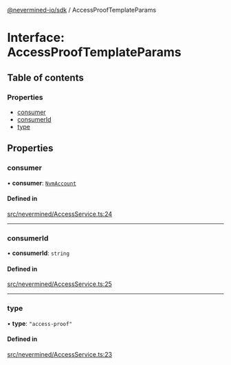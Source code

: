 [@nevermined-io/sdk](../code-reference.md) / AccessProofTemplateParams

# Interface: AccessProofTemplateParams

## Table of contents

### Properties

- [consumer](AccessProofTemplateParams.md#consumer)
- [consumerId](AccessProofTemplateParams.md#consumerid)
- [type](AccessProofTemplateParams.md#type)

## Properties

### consumer

• **consumer**: [`NvmAccount`](../classes/NvmAccount.md)

#### Defined in

[src/nevermined/AccessService.ts:24](https://github.com/nevermined-io/sdk-js/blob/4d0a0baa5afc98578a0eec8d32b14e61f501c376/src/nevermined/AccessService.ts#L24)

---

### consumerId

• **consumerId**: `string`

#### Defined in

[src/nevermined/AccessService.ts:25](https://github.com/nevermined-io/sdk-js/blob/4d0a0baa5afc98578a0eec8d32b14e61f501c376/src/nevermined/AccessService.ts#L25)

---

### type

• **type**: `"access-proof"`

#### Defined in

[src/nevermined/AccessService.ts:23](https://github.com/nevermined-io/sdk-js/blob/4d0a0baa5afc98578a0eec8d32b14e61f501c376/src/nevermined/AccessService.ts#L23)

